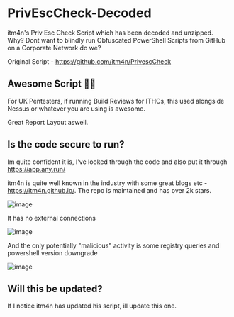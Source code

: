 # PrivEscCheck-Decoded
itm4n's Priv Esc Check Script which has been decoded and unzipped. Why? Dont want to blindly run Obfuscated PowerShell Scripts from GitHub on a Corporate Network do we?

Original Script - https://github.com/itm4n/PrivescCheck

## Awesome Script 👩‍🚀

For UK Pentesters, if running Build Reviews for ITHCs, this used alongside Nessus or whatever you are using is awesome.

Great Report Layout aswell.

## Is the code secure to run?

Im quite confident it is, I've looked through the code and also put it through https://app.any.run/

itm4n is quite well known in the industry with some great blogs etc - https://itm4n.github.io/. The repo is maintained and has over 2k stars.

![image](https://github.com/deeexcee-io/PrivEscCheck-Decoded/assets/130473605/8406765d-41f3-4630-a932-642d6cfd758b)


It has no external connections

![image](https://github.com/deeexcee-io/PrivEscCheck-Decoded/assets/130473605/ca4110f1-f360-44d0-bcea-157aea97e675)

And the only potentially "malicious" activity is some registry queries and powershell version downgrade

![image](https://github.com/deeexcee-io/PrivEscCheck-Decoded/assets/130473605/0f9d1467-239d-4a22-835f-348894b29800)

## Will this be updated?

If I notice itm4n has updated his script, ill update this one.


